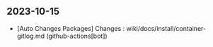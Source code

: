 
## 2023-10-15
 * [Auto Changes Packages] Changes : wiki/docs/install/container-gitlog.md (github-actions[bot])
